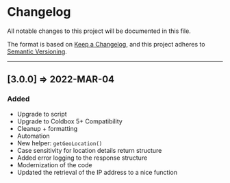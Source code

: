 # Changelog

All notable changes to this project will be documented in this file.

The format is based on [Keep a Changelog](https://keepachangelog.com/en/1.0.0/),
and this project adheres to [Semantic Versioning](https://semver.org/spec/v2.0.0.html).

----

## [3.0.0] => 2022-MAR-04

### Added

* Upgrade to script
* Upgrade to Coldbox 5+ Compatibility
* Cleanup + formatting
* Automation
* New helper: `getGeoLocation()`
* Case sensitivity for location details return structure
* Added error logging to the response structure
* Modernization of the code
* Updated the retrieval of the IP address to a nice function
